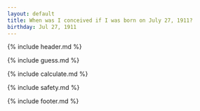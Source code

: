 ```yaml
---
layout: default
title: When was I conceived if I was born on July 27, 1911?
birthday: Jul 27, 1911
---
```


{% include header.md %}

{% include guess.md %}

{% include calculate.md %}

{% include safety.md %}

{% include footer.md %}



